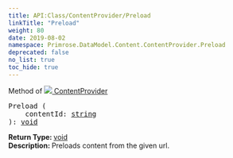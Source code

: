 ```yaml
---
title: API:Class/ContentProvider/Preload
linkTitle: "Preload"
weight: 80
date: 2019-08-02
namespace: Primrose.DataModel.Content.ContentProvider.Preload
deprecated: false
no_list: true
toc_hide: true
---
```

Method of <a href="/docs/api-reference/Class/ContentProvider"><img src="/icons/silk/package.png"/>&nbsp;ContentProvider</a>
<pre class="method-declaration">
Preload (
    contentId: <a class="type" href="/docs/api-reference/System/string">string</a>
): <a class="type" href="/docs/api-reference/System/void">void</a></pre>
<b>Return Type: </b>
<a class="type" href="/docs/api-reference/System/void">void</a>
<br/>
<b>Description: </b>
Preloads content from the given url.

